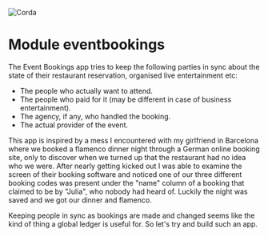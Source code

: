 ![Corda](https://www.corda.net/wp-content/uploads/2016/11/fg005_corda_b.png)

# Module eventbookings

The Event Bookings app tries to keep the following parties in sync about the state of their restaurant reservation,
organised live entertainment etc:
 
 * The people who actually want to attend.
 * The people who paid for it (may be different in case of business entertainment).
 * The agency, if any, who handled the booking.
 * The actual provider of the event.

This app is inspired by a mess I encountered with my girlfriend in Barcelona where we booked a flamenco dinner night 
through a German online booking site, only to discover when we turned up that the restaurant had no idea who we were. 
After nearly getting kicked out I was able to examine the screen of their booking software and noticed one of our three
different booking codes was present under the "name" column of a booking that claimed to be by "Julia", who nobody
had heard of. Luckily the night was saved and we got our dinner and flamenco.

Keeping people in sync as bookings are made and changed seems like the kind of thing a global ledger is useful for. So
let's try and build such an app.